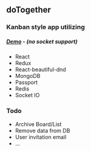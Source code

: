 ## doTogether 
### Kanban style app utilizing

##### [Demo](https://dotogether8.herokuapp.com/) - (no socket support)

- React
- Redux
- React-beautiful-dnd
- MongoDB
- Passport
- Redis
- Socket IO

### Todo
- Archive Board/List
- Remove data from DB
- User invitation email
- ...